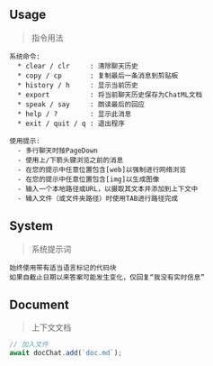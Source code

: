 
## Usage
> 指令用法

```text
系统命令:
  * clear / clr     : 清除聊天历史
  * copy / cp       : 复制最后一条消息到剪贴板
  * history / h     : 显示当前历史
  * export          : 将当前聊天历史保存为ChatML文档
  * speak / say     : 朗读最后的回应
  * help / ?        : 显示此消息
  * exit / quit / q : 退出程序

使用提示:
  - 多行聊天时按PageDown
  - 使用上/下箭头键浏览之前的消息
  - 在您的提示中任意位置包含[web]以强制进行网络浏览
  - 在您的提示中任意位置包含[img]以生成图像
  - 输入一个本地路径或URL，以摄取其文本并添加到上下文中
  - 输入文件（或文件夹路径）时使用TAB进行路径完成
```

## System
> 系统提示词

```text
始终使用带有适当语言标记的代码块
如果自截止日期以来答案可能发生变化，仅回复“我没有实时信息”
```

## Document
> 上下文文档

```js
// 加入文件
await docChat.add(`doc.md`);
```